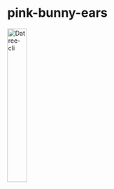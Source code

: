 # pink-bunny-ears

<img src="https://user-images.githubusercontent.com/19731161/137582292-56903e25-3ec2-4389-b737-480b52ff9724.png" alt="Datree-cli" width="30%" height="30%">
